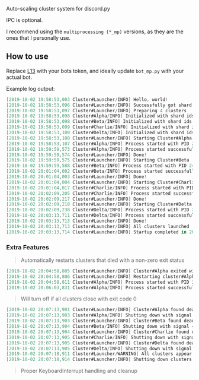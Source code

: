 Auto-scaling cluster system for discord.py

IPC is optional.

I recommend using the `multiprocessing (*_mp)` versions, as they are the ones that I personally use.

## How to use
Replace [L13](./launcher_mp.py#L13) with your bots token, and ideally update `bot_mp.py` with your actual bot.

Example log output:
```cs
[2019-10-02 19:58:53,003 Cluster#Launcher/INFO] Hello, world!
[2019-10-02 19:58:53,096 Cluster#Launcher/INFO] Successfully got shard count of 1 ((200, 'OK'))
[2019-10-02 19:58:53,097 Cluster#Launcher/INFO] Preparing 4 clusters
[2019-10-02 19:58:53,098 Cluster#Alpha/INFO] Initialized with shard ids [0, 1, 2, 3], total shards 16
[2019-10-02 19:58:53,098 Cluster#Beta/INFO] Initialized with shard ids [4, 5, 6, 7], total shards 16
[2019-10-02 19:58:53,099 Cluster#Charlie/INFO] Initialized with shard ids [8, 9, 10, 11], total shards 16
[2019-10-02 19:58:53,100 Cluster#Delta/INFO] Initialized with shard ids [12, 13, 14, 15], total shards 16
[2019-10-02 19:58:53,100 Cluster#Launcher/INFO] Starting Cluster#Alpha
[2019-10-02 19:58:53,107 Cluster#Alpha/INFO] Process started with PID 24030
[2019-10-02 19:59:59,573 Cluster#Alpha/INFO] Process started successfully
[2019-10-02 19:59:59,574 Cluster#Launcher/INFO] Done!
[2019-10-02 19:59:59,575 Cluster#Launcher/INFO] Starting Cluster#Beta
[2019-10-02 19:59:59,588 Cluster#Beta/INFO] Process started with PID 24054
[2019-10-02 20:01:04,002 Cluster#Beta/INFO] Process started successfully
[2019-10-02 20:01:04,003 Cluster#Launcher/INFO] Done!
[2019-10-02 20:01:04,004 Cluster#Launcher/INFO] Starting Cluster#Charlie
[2019-10-02 20:01:04,017 Cluster#Charlie/INFO] Process started with PID 24083
[2019-10-02 20:02:09,205 Cluster#Charlie/INFO] Process started successfully
[2019-10-02 20:02:09,217 Cluster#Launcher/INFO] Done!
[2019-10-02 20:02:09,218 Cluster#Launcher/INFO] Starting Cluster#Delta
[2019-10-02 20:02:09,238 Cluster#Delta/INFO] Process started with PID 24106
[2019-10-02 20:03:13,711 Cluster#Delta/INFO] Process started successfully
[2019-10-02 20:03:13,713 Cluster#Launcher/INFO] Done!
[2019-10-02 20:03:13,713 Cluster#Launcher/INFO] All clusters launched
[2019-10-02 20:03:13,714 Cluster#Launcher/INFO] Startup completed in 260.7107082050061s
```
### Extra Features
> Automatically restarts clusters that died with a non-zero exit status

```cs
[2019-10-02 20:04:58,805 Cluster#Launcher/INFO] Cluster#Alpha exited with code -1
[2019-10-02 20:04:58,806 Cluster#Launcher/INFO] Restarting cluster#Alpha
[2019-10-02 20:04:58,811 Cluster#Alpha/INFO] Process started with PID 24149
[2019-10-02 20:06:03,831 Cluster#Alpha/INFO] Process started successfully
```
> Will turn off if all clusters close with exit code 0
```cs
[2019-10-02 20:07:13,901 Cluster#Launcher/INFO] Cluster#Alpha found dead
[2019-10-02 20:07:13,903 Cluster#Alpha/INFO] Shutting down with signal <Signals.SIGINT: 2>
[2019-10-02 20:07:13,903 Cluster#Launcher/INFO] Cluster#Beta found dead
[2019-10-02 20:07:13,904 Cluster#Beta/INFO] Shutting down with signal <Signals.SIGINT: 2>
[2019-10-02 20:07:13,904 Cluster#Launcher/INFO] Cluster#Charlie found dead
[2019-10-02 20:07:13,905 Cluster#Charlie/INFO] Shutting down with signal <Signals.SIGINT: 2>
[2019-10-02 20:07:13,905 Cluster#Launcher/INFO] Cluster#Delta found dead
[2019-10-02 20:07:13,905 Cluster#Delta/INFO] Shutting down with signal <Signals.SIGINT: 2>
[2019-10-02 20:07:18,911 Cluster#Launcher/WARNING] All clusters appear to be dead
[2019-10-02 20:07:18,914 Cluster#Launcher/INFO] Shutting down clusters
```

> Proper KeyboardInterrupt handling and cleanup
